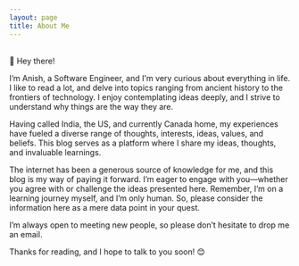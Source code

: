 ```yaml
---
layout: page
title: About Me
---
```

<br>
👋 Hey there!

I’m Anish, a Software Engineer, and I'm very curious about everything in life. I like to read a lot, and delve into topics ranging from ancient history to the frontiers of technology. I enjoy contemplating ideas deeply, and I strive to understand why things are the way they are.

Having called India, the US, and currently Canada home, my experiences have fueled a diverse range of thoughts, interests, ideas, values, and beliefs. This blog serves as a platform where I share my ideas, thoughts, and invaluable learnings.

The internet has been a generous source of knowledge for me, and this blog is my way of paying it forward. I’m eager to engage with you—whether you agree with or challenge the ideas presented here. Remember, I’m on a learning journey myself, and I’m only human. So, please consider the information here as a mere data point in your quest.

I’m always open to meeting new people, so please don’t hesitate to drop me an email.

Thanks for reading, and I hope to talk to you soon! 😊
